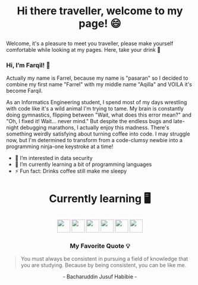 <h1><p align="center">Hi there traveller, welcome to my page! 😄</p></h1>
Welcome, it's a pleasure to meet you traveller, please make yourself comfortable while looking at my pages. Here, take your drink 🧋

### Hi, I’m Farqil! 👋
Actually my name is Farrel, because my name is "pasaran" so I decided to combine my first name "Farrel" with my middle name "Aqilla" and VOILA it's become Farqil.

As an Informatics Engineering student, I spend most of my days wrestling with code like it's a wild animal I'm trying to tame. My brain is constantly doing gymnastics, flipping between "Wait, what does this error mean?" and "Oh, I fixed it! Wait... never mind." But despite the endless bugs and late-night debugging marathons, I actually enjoy this madness. There's something weirdly satisfying about turning coffee into code. I may struggle now, but I'm determined to transform from a code-clumsy newbie into a programming ninja-one keystroke at a time!

- 👀 I’m interested in data security
- 🌱 I’m currently learning a bit of programming languages
- ⚡ Fun fact: Drinks coffee still make me sleepy

<h1><p align="center">Currently learning 🖥️</p></h1>

<p align="center"> <img height="35" src=https://img.shields.io/badge/lua-%232C2D72.svg?style=for-the-badge&logo=lua&logoColor=white)> <img height="35" src=https://img.shields.io/badge/c-%2300599C.svg?style=for-the-badge&logo=c&logoColor=white> <img height="35" src=https://img.shields.io/badge/c++-%2300599C.svg?style=for-the-badge&logo=c%2B%2B&logoColor=white> <img height="35" src=https://img.shields.io/badge/html5-%23E34F26.svg?style=for-the-badge&logo=html5&logoColor=white> <img height="35" src=https://img.shields.io/badge/css3-%231572B6.svg?style=for-the-badge&logo=css3&logoColor=white> <img height="35" src=https://img.shields.io/badge/python-3670A0?style=for-the-badge&logo=python&logoColor=ffdd54></p>

<h3><p align="center">My Favorite Quote 💡</p></h3>

<blockquote class="blockquote-center">
<p class="m-b-0">You must always be consistent in pursuing a field of knowledge that you are studying. Because by being consistent, you can be like me.</p>
</blockquote>  
<footer><p align="center">- Bacharuddin Jusuf Habibie -</p></footer>



<!---
Farqil/Farqil is a ✨ special ✨ repository because its `README.md` (this file) appears on your GitHub profile.
You can click the Preview link to take a look at your changes.
--->
